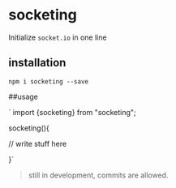 # socketing

Initialize `socket.io` in one line

## installation

`npm i socketing --save`

##usage

`
import {socketing} from "socketing";

socketing(){

// write stuff here

}`

> still in development, commits are allowed.


